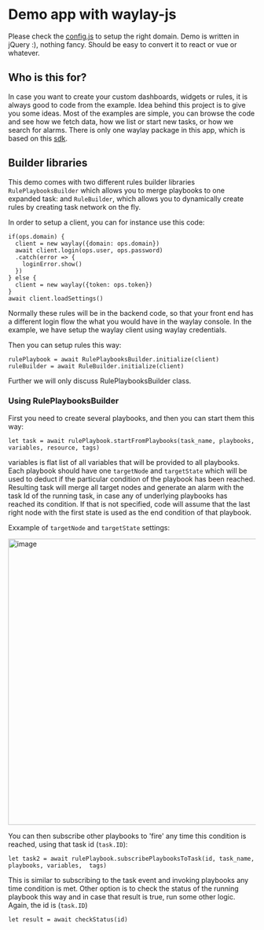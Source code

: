 # Demo app with waylay-js

Please check the [config.js](js/config.js) to setup the right domain.
Demo is written in jQuery :), nothing fancy. Should be easy to convert it to react or vue or whatever.

## Who is this for?

In case you want to create your custom dashboards, widgets or rules, it is always good to code from the example. Idea behind this project is to give you some ideas. Most of the examples are simple, you can browse the code and see how we fetch data, how we list or start new tasks, or how we search for alarms. There is only one waylay package in this app, which is based on this [sdk](https://sdk.waylay.io/).

## Builder libraries
This demo comes with two different rules builder libraries `RulePlaybooksBuilder` which allows you to merge playbooks to one expanded task: and `RuleBuilder`, which allows you to dynamically create rules by creating task network on the fly.

In order to setup a client, you can for instance use this code:

```
if(ops.domain) {
  client = new waylay({domain: ops.domain})
  await client.login(ops.user, ops.password)
  .catch(error => {
    loginError.show()
  })
} else {
  client = new waylay({token: ops.token})
}
await client.loadSettings()
```

Normally these rules will be in the backend code, so that your front end has a different login flow the what you would have in the waylay console. In the example, we have setup the waylay client using waylay credentials.

Then you can setup rules this way:

```
rulePlaybook = await RulePlaybooksBuilder.initialize(client)
ruleBuilder = await RuleBuilder.initialize(client)
```

Further we will only discuss RulePlaybooksBuilder class.

### Using RulePlaybooksBuilder
First you need to create several playbooks, and then you can start them this way:

```
let task = await rulePlaybook.startFromPlaybooks(task_name, playbooks, variables, resource, tags)
```

variables is flat list of all variables that will be provided to all playbooks. Each playbook should have one `targetNode` and `targetState` which will be used to deduct if the particular condition of the playbook has been reached. Resulting task will merge all target nodes and generate an alarm with the task Id of the running task, in case any of underlying playbooks has reached its condition. If that is not specified, code will assume that the last right node with the first state is used as the end condition of that playbook.

Exxample of `targetNode` and `targetState` settings: 

<img width="583" alt="image" src="https://user-images.githubusercontent.com/1268521/158448653-f3a81d83-42e4-4744-8eb7-646daf51c931.png">


You can then subscribe other playbooks to 'fire' any time this condition is reached, using that task id (`task.ID`):

```
let task2 = await rulePlaybook.subscribePlaybooksToTask(id, task_name, playbooks, variables,  tags)
```

This is similar to subscribing to the task event and invoking playbooks any time condition is met. Other option is to check the status of the running playbook this way and in case that result is true, run some other logic. Again, the id is (`task.ID`)

```
let result = await checkStatus(id)
```
